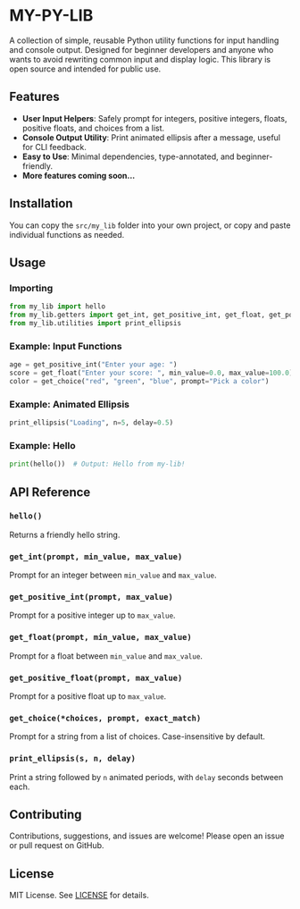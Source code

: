 # MY-PY-LIB

A collection of simple, reusable Python utility functions for input handling and console output. Designed for beginner developers and anyone who wants to avoid rewriting common input and display logic. This library is open source and intended for public use.

## Features

- **User Input Helpers**: Safely prompt for integers, positive integers, floats, positive floats, and choices from a list.
- **Console Output Utility**: Print animated ellipsis after a message, useful for CLI feedback.
- **Easy to Use**: Minimal dependencies, type-annotated, and beginner-friendly.
- **More features coming soon...**

## Installation

You can copy the `src/my_lib` folder into your own project, or copy and paste individual functions as needed.


## Usage

### Importing
```python
from my_lib import hello
from my_lib.getters import get_int, get_positive_int, get_float, get_positive_float, get_choice
from my_lib.utilities import print_ellipsis
```

### Example: Input Functions
```python
age = get_positive_int("Enter your age: ")
score = get_float("Enter your score: ", min_value=0.0, max_value=100.0)
color = get_choice("red", "green", "blue", prompt="Pick a color")
```

### Example: Animated Ellipsis
```python
print_ellipsis("Loading", n=5, delay=0.5)
```

### Example: Hello
```python
print(hello())  # Output: Hello from my-lib!
```

## API Reference

### `hello()`
Returns a friendly hello string.

### `get_int(prompt, min_value, max_value)`
Prompt for an integer between `min_value` and `max_value`.

### `get_positive_int(prompt, max_value)`
Prompt for a positive integer up to `max_value`.

### `get_float(prompt, min_value, max_value)`
Prompt for a float between `min_value` and `max_value`.

### `get_positive_float(prompt, max_value)`
Prompt for a positive float up to `max_value`.

### `get_choice(*choices, prompt, exact_match)`
Prompt for a string from a list of choices. Case-insensitive by default.

### `print_ellipsis(s, n, delay)`
Print a string followed by `n` animated periods, with `delay` seconds between each.

## Contributing

Contributions, suggestions, and issues are welcome! Please open an issue or pull request on GitHub.

## License

MIT License. See [LICENSE](LICENSE) for details.
